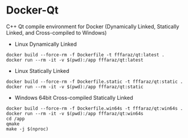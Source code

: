 # Docker-Qt
C++ Qt compile environment for Docker (Dynamically Linked, Statically Linked, and Cross-compiled to Windows)

* Linux Dynamically Linked
```
docker build --force-rm -f Dockerfile -t fffaraz/qt:latest .
docker run --rm -it -v $(pwd):/app fffaraz/qt:latest
```

* Linux Statically Linked
```
docker build --force-rm -f Dockerfile.static -t fffaraz/qt:static .
docker run --rm -it -v $(pwd):/app fffaraz/qt:static
```

* Windows 64bit Cross-compiled Statically Linked
```
docker build --force-rm -f Dockerfile.win64s -t fffaraz/qt:win64s .
docker run --rm -it -v $(pwd):/app fffaraz/qt:win64s
cd /app
qmake
make -j $(nproc)
```
